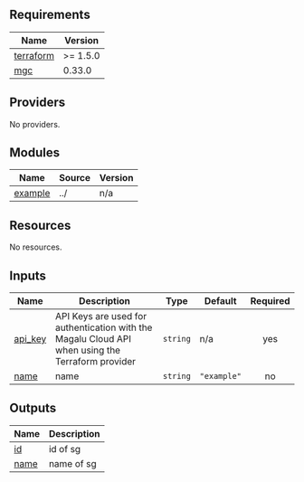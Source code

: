 ## Requirements

| Name | Version |
|------|---------|
| <a name="requirement_terraform"></a> [terraform](#requirement\_terraform) | >= 1.5.0 |
| <a name="requirement_mgc"></a> [mgc](#requirement\_mgc) | 0.33.0 |

## Providers

No providers.

## Modules

| Name | Source | Version |
|------|--------|---------|
| <a name="module_example"></a> [example](#module\_example) | ../ | n/a |

## Resources

No resources.

## Inputs

| Name | Description | Type | Default | Required |
|------|-------------|------|---------|:--------:|
| <a name="input_api_key"></a> [api\_key](#input\_api\_key) | API Keys are used for authentication with the Magalu Cloud API when using the Terraform provider | `string` | n/a | yes |
| <a name="input_name"></a> [name](#input\_name) | name | `string` | `"example"` | no |

## Outputs

| Name | Description |
|------|-------------|
| <a name="output_id"></a> [id](#output\_id) | id of sg |
| <a name="output_name"></a> [name](#output\_name) | name of sg |